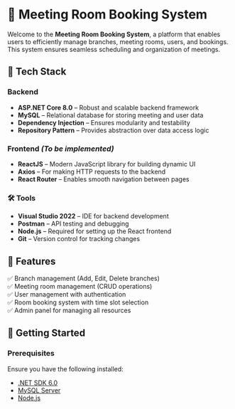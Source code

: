 # 🏢 Meeting Room Booking System

Welcome to the **Meeting Room Booking System**, a platform that enables users to efficiently manage branches, meeting rooms, users, and bookings. This system ensures seamless scheduling and organization of meetings.

## 🚀 Tech Stack

### Backend
- **ASP.NET Core 8.0** – Robust and scalable backend framework
- **MySQL** – Relational database for storing meeting and user data
- **Dependency Injection** – Ensures modularity and testability
- **Repository Pattern** – Provides abstraction over data access logic

### Frontend *(To be implemented)*
- **ReactJS** – Modern JavaScript library for building dynamic UI
- **Axios** – For making HTTP requests to the backend
- **React Router** – Enables smooth navigation between pages

### 🛠 Tools
- **Visual Studio 2022** – IDE for backend development
- **Postman** – API testing and debugging
- **Node.js** – Required for setting up the React frontend
- **Git** – Version control for tracking changes

## 📌 Features
✅ Branch management (Add, Edit, Delete branches)  
✅ Meeting room management (CRUD operations)  
✅ User management with authentication  
✅ Room booking system with time slot selection  
✅ Admin panel for managing all resources  

## 📖 Getting Started

### Prerequisites
Ensure you have the following installed:
- [.NET SDK 6.0](https://dotnet.microsoft.com/en-us/download/dotnet/6.0)
- [MySQL Server](https://dev.mysql.com/downloads/)
- [Node.js](https://nodejs.org/)
